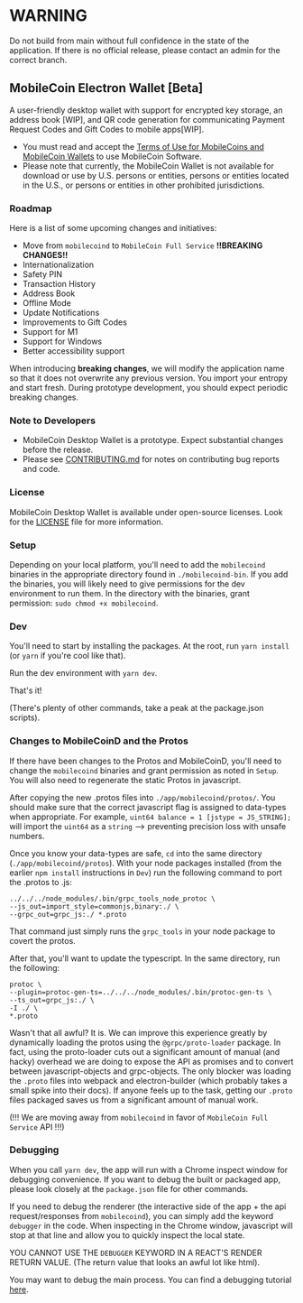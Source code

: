 # WARNING

Do not build from main without full confidence in the state of the application. If there is no official release, please contact an admin for the correct branch.

## MobileCoin Electron Wallet [Beta]

A user-friendly desktop wallet with support for encrypted key storage, an address book [WIP], and QR code generation for communicating Payment Request Codes and Gift Codes to mobile apps[WIP].

- You must read and accept the [Terms of Use for MobileCoins and MobileCoin Wallets](./TERMS-OF-USE.md) to use MobileCoin Software.
- Please note that currently, the MobileCoin Wallet is not available for download or use by U.S. persons or entities, persons or entities located in the U.S., or persons or entities in other prohibited jurisdictions.

### Roadmap

Here is a list of some upcoming changes and initiatives:

- Move from `mobilecoind` to `MobileCoin Full Service` **!!BREAKING CHANGES!!**
- Internationalization
- Safety PIN
- Transaction History
- Address Book
- Offline Mode
- Update Notifications
- Improvements to Gift Codes
- Support for M1
- Support for Windows
- Better accessibility support

When introducing **breaking changes**, we will modify the application name so that it does not overwrite any previous version. You import your entropy and start fresh. During prototype development, you should expect periodic breaking changes.

### Note to Developers

- MobileCoin Desktop Wallet is a prototype. Expect substantial changes before the release.
- Please see [CONTRIBUTING.md](./CONTRIBUTING.md) for notes on contributing bug reports and code.

### License

MobileCoin Desktop Wallet is available under open-source licenses. Look for the [LICENSE](./LICENSE) file for more information.

### Setup

Depending on your local platform, you'll need to add the `mobilecoind` binaries in the appropriate directory found in `./mobilecoind-bin`. If you add the binaries, you will likely need to give permissions for the dev environment to run them. In the directory with the binaries, grant permission: `sudo chmod +x mobilecoind`.

### Dev

You'll need to start by installing the packages. At the root, run `yarn install` (or `yarn` if you're cool like that).

Run the dev environment with `yarn dev`.

That's it!

(There's plenty of other commands, take a peak at the package.json scripts).

### Changes to MobileCoinD and the Protos

If there have been changes to the Protos and MobileCoinD, you'll need to change the `mobilecoind` binaries and grant permission as noted in `Setup`. You will also need to regenerate the static Protos in javascript.

After copying the new .protos files into `./app/mobilecoind/protos/`. You should make sure that the correct javascript flag is assigned to data-types when appropriate. For example, `uint64 balance = 1 [jstype = JS_STRING];` will import the `uint64` as a `string` --> preventing precision loss with unsafe numbers.

Once you know your data-types are safe, `cd` into the same directory (`./app/mobilecoind/protos`). With your node packages installed (from the earlier `npm install` instructions in `Dev`) run the following command to port the .protos to .js:

```
../../../node_modules/.bin/grpc_tools_node_protoc \
--js_out=import_style=commonjs,binary:./ \
--grpc_out=grpc_js:./ *.proto
```

That command just simply runs the `grpc_tools` in your node package to covert the protos.

After that, you'll want to update the typescript. In the same directory, run the following:

```
protoc \
--plugin=protoc-gen-ts=../../../node_modules/.bin/protoc-gen-ts \
--ts_out=grpc_js:./ \
-I ./ \
*.proto
```

Wasn't that all awful? It is. We can improve this experience greatly by dynamically loading the protos using the `@grpc/proto-loader` package. In fact, using the proto-loader cuts out a significant amount of manual (and hacky) overhead we are doing to expose the API as promises and to convert between javascript-objects and grpc-objects. The only blocker was loading the `.proto` files into webpack and electron-builder (which probably takes a small spike into their docs). If anyone feels up to the task, getting our `.proto` files packaged saves us from a significant amount of manual work.

(!!! We are moving away from `mobilecoind` in favor of `MobileCoin Full Service` API !!!)

### Debugging

When you call `yarn dev`, the app will run with a Chrome inspect window for debugging convenience. If you want to debug the built or packaged app, please look closely at the `package.json` file for other commands.

If you need to debug the renderer (the interactive side of the app + the api request/responses from `mobilecoind`), you can simply add the keyword `debugger` in the code. When inspecting in the Chrome window, javascript will stop at that line and allow you to quickly inspect the local state.

YOU CANNOT USE THE `DEBUGGER` KEYWORD IN A REACT'S RENDER RETURN VALUE. (The return value that looks an awful lot like html).

You may want to debug the main process. You can find a debugging tutorial [here](https://www.electronjs.org/docs/tutorial/debugging-main-process).
